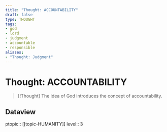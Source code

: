 ```yaml
---
title: "Thought: ACCOUNTABILITY"
draft: false
type: THOUGHT
tags:
- god
- lord
- judgment
- accountable
- responsible
aliases:
- "Thought: Judgment"
---
```

# Thought: ACCOUNTABILITY
> [!Thought]
> The idea of God introduces the concept of accountability.

## Dataview
ptopic:: [[topic-HUMANITY]]
level:: 3